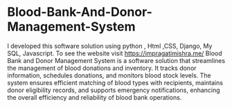 # Blood-Bank-And-Donor-Management-System
I developed this software solution using python , Html ,CSS, Django, My SQL, Javascript. To see the website visit https://impragatimishra.me/
 Blood Bank and Donor Management System is a software solution that streamlines the management of blood donations 
and inventory. It tracks donor information, schedules donations, and monitors blood stock levels. The system ensures 
efficient matching of blood types with recipients, maintains donor eligibility records, and supports emergency 
notifications, enhancing the overall efficiency and reliability of blood bank operations.
